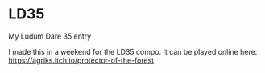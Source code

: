 # LD35
My Ludum Dare 35 entry

I made this in a weekend for the LD35 compo. It can be played online here: https://agriks.itch.io/protector-of-the-forest

